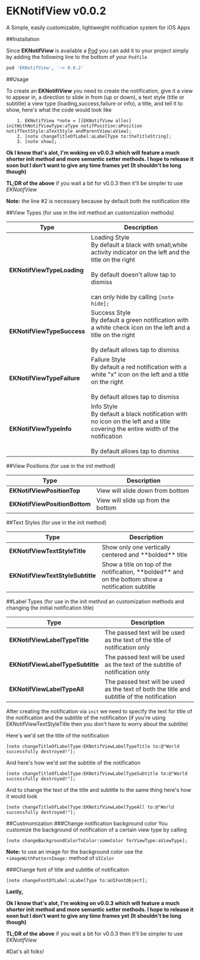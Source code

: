 EKNotifView v0.0.2
===================

A Simple, easily customizable, lightweight notification system for iOS Apps

##Installation

Since **EKNotifView** is available a [Pod](http://cocoapods.org/?q=eknotifview) you can add it to your project simply by adding the following line to the bottom of your `Podfile`

 ```ruby
 pod 'EKNotifView', '~> 0.0.2'
 ```
 
##Usage

To create an **EKNotifiView** you need to create the notification, give it a view to appear in, a direction to slide in from (up or down), a text style (title or subtitle) a view type (loading,success,failure or info), a title, and tell it to show, here's what the code would look like

```
    1. EKNotifView *note = [[EKNotifView alloc] initWithNotifViewType:aType notifPosition:aPosition notifTextStyle:aTextStyle andParentView:aView];
    2. [note changeTitleOfLabel:aLabelType to:theTitleString];
    3. [note show];
```
**Ok  I know that's alot, I'm woking on v0.0.3 which will feature a much shorter init method and more semantic setter methods. I hope to release it soon but I don't want to give any time frames yet (It shouldn't be long though)**

**TL;DR of the above** if you wait a bit for v0.0.3 then it'll be simpler to use *EKNotifView*

**Note:**  the line #2 is necessary because by default both the notification title 

##View Types (for use in the init method an customization methods)

 <table class="table">
	<thead>
		<tr>
			<th>Type</th>
			<th>Description</th>
	</thead>
	<tbody>
		<tr>
            <td><b>EKNotifViewTypeLoading</b></td>
			<td>
Loading Style
<br>
By default a black with small,white activity indicator on the left and the title on the right
    <br><br>
By default doesn't allow tap to dismiss
        <br><br>
            can only hide by calling <code>[note hide];</code>
</td>
		</tr>
         <tr>
             <td><b>EKNotifViewTypeSuccess</b></td>
			<td>
Success Style
<br>
By default a green notification with a white check icon on the left and a title on the right
        <br><br>
By default allows tap to dismiss
</td>
		</tr>
                      <tr>
             <td><b>EKNotifViewTypeFailure</b></td>
			<td>
Failure Style
<br>
By default a red notification with a white "x" icon on the left and a title on the right
        <br><br>
By default allows tap to dismiss

</td>
		</tr>
                                                <tr>
             <td><b>EKNotifViewTypeInfo</b></td>
			<td>
Info Style
<br>
By default a black notification with no icon on the left and a title covering the entire width of the notification
            <br><br>
By default allows tap to dismiss
</td>
		</tr>
		
</table>

##View Positions (for use in the init method)
 <table class="table">
	<thead>
		<tr>
			<th>Type</th>
			<th>Description</th>
	</thead>
	<tbody>
		<tr>
            <td><b>EKNotifViewPositionTop</b></td>
			<td>
View will slide down from bottom
</td>
		</tr>
         <tr>
             <td><b>EKNotifViewPositionBottom</b></td>
			<td>
View will slide up from the bottom
</td>
		</tr>
</table>

##Text Styles (for use in the init method)

 <table class="table">
	<thead>
		<tr>
			<th>Type</th>
			<th>Description</th>
	</thead>
	<tbody>
		<tr>
            <td><b>EKNotifViewTextStyleTitle</b></td>
			<td>
Show only one vertically centered and **bolded** title
</td>
		</tr>
         <tr>
             <td><b>EKNotifViewTextStyleSubtitle</b></td>
			<td>
Show a title on top of the notification, **bolded** and on the bottom show a notification subtitle
</td>
		</tr>		
</table>

##Label Types (for use in the init method an customization methods and changing the initial notification title)

 <table class="table">
	<thead>
		<tr>
			<th>Type</th>
			<th>Description</th>
	</thead>
	<tbody>
		<tr>
            <td><b>EKNotifViewLabelTypeTitle</b></td>
			<td>
The passed text will be used as the text of the title of notification only
</td>
		</tr>
         <tr>
             <td><b>EKNotifViewLabelTypeSubtitle</b></td>
			<td>
The passed text will be used as the text of the subtitle of notification only
</td>
		</tr>	
		 <tr>
             <td><b>EKNotifViewLabelTypeAll</b></td>
			<td>
The passed text will be used as the text of both the title and subtitle of the notification
</td>
		</tr>		
</table>

After creating the notification via `init` we need to specify the text for title of the notification and the subtitle of the notificaiton (if you're using EKNotifViewTextStyleTitle then you don't have to worry about the subtitle)

Here's we'd set the title of the notification

```
[note changeTitleOfLabelType:EKNotifViewLabelTypeTitle to:@"World successfully destroyed!"];
```

And here's how we'd set the subtitle of the notification 

```
[note changeTitleOfLabelType:EKNotifViewLabelTypeSubtitle to:@"World successfully destroyed!"];
```
And to change the text of the title and subtitle to the same thing here's how it would look

```
[note changeTitleOfLabelType:EKNotifViewLabelTypeAll to:@"World successfully destroyed!"];
```

##Custmomization
###Change notification background color
You customize the background of notification of a certain view type by calling 

```
[note changeBackgroundColorToColor:someColor forViewType:aViewType];
```            

**Note:** to use an image for the background color use the `+imageWithPatternImage:` method of `UIColor`
          
###Change font of title and subtitle of notificaiton

``` 
[note changeFontOfLabel:aLabelType to:aUIFontObject];
```                                                    

**Lastly,**

**Ok  I know that's alot, I'm woking on v0.0.3 which will feature a much shorter init method and more semantic setter methods. I hope to release it soon but I don't want to give any time frames yet (It shouldn't be long though)**

**TL;DR of the above** if you wait a bit for v0.0.3 then it'll be simpler to use *EKNotifView*

#Dat's all folks!


